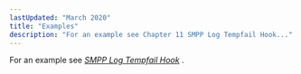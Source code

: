 ```yaml
---
lastUpdated: "March 2020"
title: "Examples"
description: "For an example see Chapter 11 SMPP Log Tempfail Hook..."
---
```


For an example see [*SMPP Log Tempfail Hook*](/momentum/mobile/mobile-developer-guide/smpp-log-tempfail-hook) .